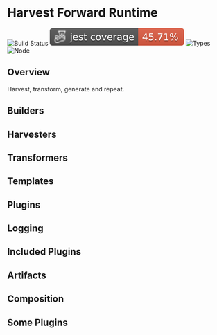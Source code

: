 # Harvest Forward Runtime

![Build Status](https://github.com/harvest-forward/runtime/actions/workflows/ci.yml/badge.svg)
![Jest Coverage](badges/coverage-jest%20coverage.svg)
![Types](https://img.shields.io/npm/types/typescript)
![Node](https://img.shields.io/node/v/typescript)

## Overview

Harvest, transform, generate and repeat.

## Builders

## Harvesters

## Transformers

## Templates

## Plugins

## Logging

## Included Plugins

## Artifacts

## Composition

## Some Plugins
